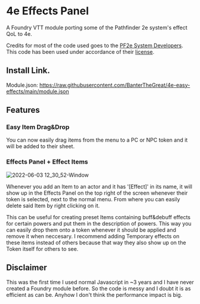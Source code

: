 # 4e Effects Panel
A Foundry VTT module porting some of the Pathfinder 2e system's effect QoL to 4e.

Credits for most of the code used goes to the [PF2e System Developers](https://gitlab.com/hooking/foundry-vtt---pathfinder-2e/). This code has been used under accordance of their [license](https://gitlab.com/hooking/foundry-vtt---pathfinder-2e/-/blob/master/LICENSE).

## Install Link.
Module.json: https://raw.githubusercontent.com/BanterTheGreat/4e-easy-effects/main/module.json

## Features

### Easy Item Drag&Drop
You can now easily drag items from the menu to a PC or NPC token and it will be added to their sheet.

### Effects Panel + Effect Items
![2022-06-03 12_30_52-Window](https://user-images.githubusercontent.com/25153170/171837807-74227ea3-3420-41fd-9aa6-33642a5e6624.png)

Whenever you add an Item to an actor and it has '[Effect]' in its name, it will show up in the Effects Panel on the top right of the screen whenever their token is selected, next to the normal menu. From where you can easily delete said Item by right clicking on it.

This can be useful for creating preset Items containing buff&debuff effects for certain powers and put them in the description of powers. This way you can easily drop them onto a token whenever it should be applied and remove it when neccesary. I recommend adding Temporary effects on these items instead of others because that way they also show up on the Token itself for others to see.

## Disclaimer
This was the first time I used normal Javascript in ~3 years and I have never created a Foundry module before. So the code is messy and I doubt it is as efficient as can be. Anyhow I don't think the performance impact is big.
